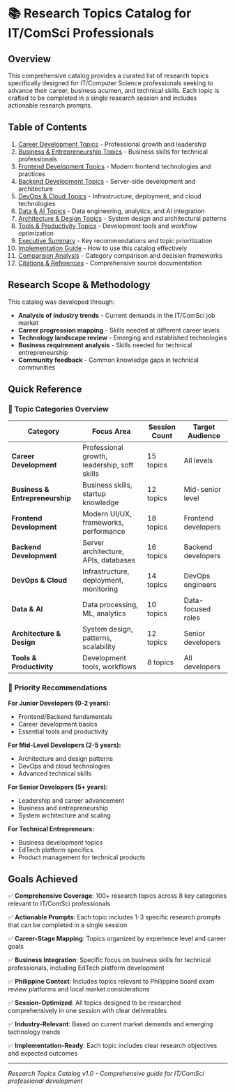 # 📚 Research Topics Catalog for IT/ComSci Professionals

## Overview

This comprehensive catalog provides a curated list of research topics specifically designed for IT/Computer Science professionals seeking to advance their career, business acumen, and technical skills. Each topic is crafted to be completed in a single research session and includes actionable research prompts.

## Table of Contents

1. [Career Development Topics](./career-development-topics.md) - Professional growth and leadership
2. [Business & Entrepreneurship Topics](./business-entrepreneurship-topics.md) - Business skills for technical professionals
3. [Frontend Development Topics](./frontend-development-topics.md) - Modern frontend technologies and practices
4. [Backend Development Topics](./backend-development-topics.md) - Server-side development and architecture
5. [DevOps & Cloud Topics](./devops-cloud-topics.md) - Infrastructure, deployment, and cloud technologies
6. [Data & AI Topics](./data-ai-topics.md) - Data engineering, analytics, and AI integration
7. [Architecture & Design Topics](./architecture-design-topics.md) - System design and architectural patterns
8. [Tools & Productivity Topics](./tools-productivity-topics.md) - Development tools and workflow optimization
9. [Executive Summary](./executive-summary.md) - Key recommendations and topic prioritization
10. [Implementation Guide](./implementation-guide.md) - How to use this catalog effectively
11. [Comparison Analysis](./comparison-analysis.md) - Category comparison and decision frameworks
12. [Citations & References](./citations-references.md) - Comprehensive source documentation

## Research Scope & Methodology

This catalog was developed through:
- **Analysis of industry trends** - Current demands in the IT/ComSci job market
- **Career progression mapping** - Skills needed at different career levels
- **Technology landscape review** - Emerging and established technologies
- **Business requirement analysis** - Skills needed for technical entrepreneurship
- **Community feedback** - Common knowledge gaps in technical communities

## Quick Reference

### 🎯 Topic Categories Overview

| Category | Focus Area | Session Count | Target Audience |
|----------|------------|---------------|-----------------|
| **Career Development** | Professional growth, leadership, soft skills | 15 topics | All levels |
| **Business & Entrepreneurship** | Business skills, startup knowledge | 12 topics | Mid-senior level |
| **Frontend Development** | Modern UI/UX, frameworks, performance | 18 topics | Frontend developers |
| **Backend Development** | Server architecture, APIs, databases | 16 topics | Backend developers |
| **DevOps & Cloud** | Infrastructure, deployment, monitoring | 14 topics | DevOps engineers |
| **Data & AI** | Data processing, ML, analytics | 10 topics | Data-focused roles |
| **Architecture & Design** | System design, patterns, scalability | 12 topics | Senior developers |
| **Tools & Productivity** | Development tools, workflows | 8 topics | All developers |

### 🚀 Priority Recommendations

**For Junior Developers (0-2 years):**
- Frontend/Backend fundamentals
- Career development basics
- Essential tools and productivity

**For Mid-Level Developers (2-5 years):**
- Architecture and design patterns
- DevOps and cloud technologies
- Advanced technical skills

**For Senior Developers (5+ years):**
- Leadership and career advancement
- Business and entrepreneurship
- System architecture and scaling

**For Technical Entrepreneurs:**
- Business development topics
- EdTech platform specifics
- Product management for technical products

## Goals Achieved

✅ **Comprehensive Coverage**: 100+ research topics across 8 key categories relevant to IT/ComSci professionals

✅ **Actionable Prompts**: Each topic includes 1-3 specific research prompts that can be completed in a single session

✅ **Career-Stage Mapping**: Topics organized by experience level and career goals

✅ **Business Integration**: Specific focus on business skills for technical professionals, including EdTech platform development

✅ **Philippine Context**: Includes topics relevant to Philippine board exam review platforms and local market considerations

✅ **Session-Optimized**: All topics designed to be researched comprehensively in one session with clear deliverables

✅ **Industry-Relevant**: Based on current market demands and emerging technology trends

✅ **Implementation-Ready**: Each topic includes clear research objectives and expected outcomes

---

*Research Topics Catalog v1.0 - Comprehensive guide for IT/ComSci professional development*